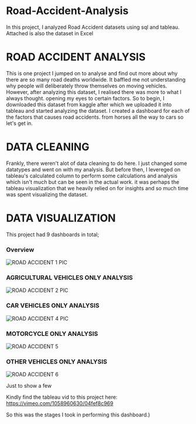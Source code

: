 # Road-Accident-Analysis
In this project, I analyzed Road Accident datasets using sql and tableau. Attached is also the dataset in Excel

# ROAD ACCIDENT ANALYSIS

This is one project I jumped on to analyse and find out more about why there are so many road deaths worldwide. It baffled me not understanding why people will deliberately throw themselves on moving vehicles. However, after analyzing this dataset, I realised there was more to what I always thought. opening my eyes to certain factors.
So to begin, I downloaded this dataset from kaggle after which we uploaded it into tableau and started analyzing the dataset. I created a dashboard for each of the factors that causes road accidents. from horses all the way to cars so let's get in.

# DATA CLEANING

Frankly, there weren't alot of data cleaning to do here. I just changed some datatypes and went on with my analysis. But before then, I levereged on tableau's calculated column to perform some calculations and analysis which isn't much but can be seen in the actual work. it was perhaps the tableau visualization that we heavily relied on for insights and so much time was spent visualizing the dataset.

# DATA VISUALIZATION

This project had 9 dashboards in total;

### Overview

![ROAD ACCIDENT 1 PIC](https://github.com/user-attachments/assets/a6ff317a-984b-4613-a7c0-83ca97eae9b5)


### AGRICULTURAL VEHICLES ONLY ANALYSIS
![ROAD ACCIDENT 2 PIC](https://github.com/user-attachments/assets/335bb734-cb9f-46ca-9cc4-8397627d1c5f)


### CAR VEHICLES ONLY ANALYSIS
![ROAD ACCIDENT 4 PIC](https://github.com/user-attachments/assets/1e2f7754-b3c3-42db-8f10-304e5742015a)


### MOTORCYCLE ONLY ANALYSIS
![ROAD ACCIDENT 5](https://github.com/user-attachments/assets/dfa79da5-8ca0-4365-ac41-550f48590815)


### OTHER VEHICLES ONLY ANALYSIS
![ROAD ACCIDENT 6](https://github.com/user-attachments/assets/7459ccf9-854a-4f92-a955-1df889454a5d)


Just to show a few

Kindly find the tableau vid to this project here: https://vimeo.com/1058960630/04fef8c969

So this was the stages I took in performing this dashboard.)
